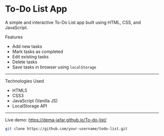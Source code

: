 # To-Do List App

A simple and interactive To-Do List app built using HTML, CSS, and JavaScript.

Features

- Add new tasks
- Mark tasks as completed
- Edit existing tasks
- Delete tasks
- Save tasks in browser using `localStorage`

---

Technologies Used

- HTML5
- CSS3
- JavaScript (Vanilla JS)
- LocalStorage API

---

Live demo:
https://dema-jafar.github.io/To-do-list/
   ```bash
   git clone https://github.com/your-username/todo-list.git
